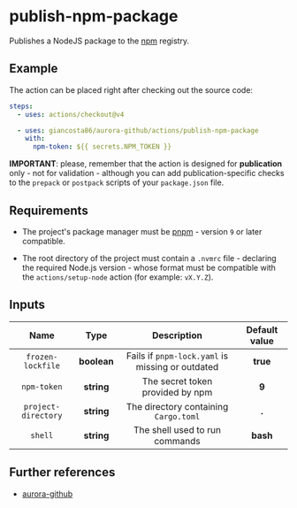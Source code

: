 # publish-npm-package

Publishes a NodeJS package to the [npm](https://www.npmjs.com/) registry.

## Example

The action can be placed right after checking out the source code:

```yaml
steps:
  - uses: actions/checkout@v4

  - uses: giancosta86/aurora-github/actions/publish-npm-package
    with:
      npm-token: ${{ secrets.NPM_TOKEN }}
```

**IMPORTANT**: please, remember that the action is designed for **publication** only - not for validation - although you can add publication-specific checks to the `prepack` or `postpack` scripts of your `package.json` file.

## Requirements

- The project's package manager must be [pnpm](https://pnpm.io/) - version `9` or later compatible.

- The root directory of the project must contain a `.nvmrc` file - declaring the required Node.js version - whose format must be compatible with the `actions/setup-node` action (for example: `vX.Y.Z`).

## Inputs

|        Name         |    Type     |                   Description                    | Default value |
| :-----------------: | :---------: | :----------------------------------------------: | :-----------: |
|  `frozen-lockfile`  | **boolean** | Fails if `pnpm-lock.yaml` is missing or outdated |   **true**    |
|     `npm-token`     | **string**  |         The secret token provided by npm         |     **9**     |
| `project-directory` | **string**  |      The directory containing `Cargo.toml`       |     **.**     |
|       `shell`       | **string**  |          The shell used to run commands          |   **bash**    |

## Further references

- [aurora-github](../../README.md)
